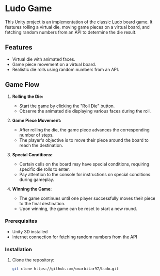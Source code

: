 # Ludo Game

This Unity project is an implementation of the classic Ludo board game. It features rolling a virtual die, moving game pieces on a virtual board, and fetching random numbers from an API to determine the die result.

## Features

- Virtual die with animated faces.
- Game piece movement on a virtual board.
- Realistic die rolls using random numbers from an API.

## Game Flow

1. **Rolling the Die:**
   - Start the game by clicking the "Roll Die" button.
   - Observe the animated die displaying various faces during the roll.

2. **Game Piece Movement:**
   - After rolling the die, the game piece advances the corresponding number of steps.
   - The player's objective is to move their piece around the board to reach the destination.

3. **Special Conditions:**
   - Certain cells on the board may have special conditions, requiring specific die rolls to enter.
   - Pay attention to the console for instructions on special conditions during gameplay.

4. **Winning the Game:**
   - The game continues until one player successfully moves their piece to the final destination.
   - Upon winning, the game can be reset to start a new round.


### Prerequisites

- Unity 3D installed
- Internet connection for fetching random numbers from the API

### Installation

1. Clone the repository:

   ```bash
   git clone https://github.com/omarbitar97/Ludo.git

